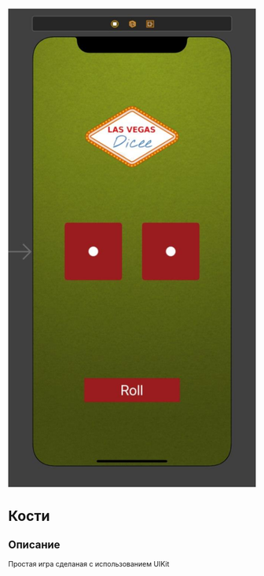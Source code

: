 ![Dicee Banner](Documentation/dicee.jpg)

# Кости

## Описание

Простая игра сделаная с использованием UIKit
